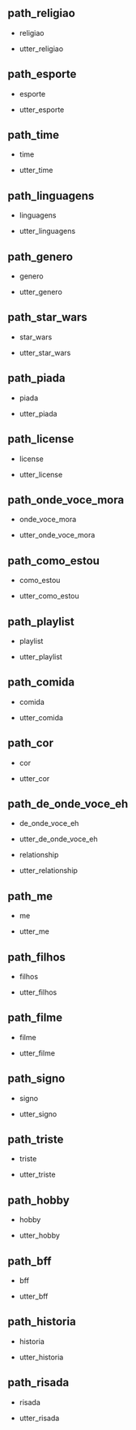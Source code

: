 ## path_religiao
* religiao
- utter_religiao

## path_esporte
* esporte
- utter_esporte

## path_time
* time
- utter_time

## path_linguagens
* linguagens
- utter_linguagens

## path_genero
* genero
- utter_genero

## path_star_wars
* star_wars
- utter_star_wars

## path_piada
* piada
- utter_piada

## path_license
* license
- utter_license

## path_onde_voce_mora
* onde_voce_mora
- utter_onde_voce_mora

## path_como_estou
* como_estou
- utter_como_estou

## path_playlist
* playlist
- utter_playlist

## path_comida
* comida
- utter_comida

## path_cor
* cor
- utter_cor

## path_de_onde_voce_eh
* de_onde_voce_eh
- utter_de_onde_voce_eh

* relationship
- utter_relationship

## path_me
* me
- utter_me

## path_filhos
* filhos
- utter_filhos

## path_filme
* filme
- utter_filme

## path_signo
* signo
- utter_signo

## path_triste
* triste
- utter_triste

## path_hobby
* hobby
- utter_hobby

## path_bff
* bff
- utter_bff

## path_historia
* historia
- utter_historia

## path_risada
* risada
- utter_risada
